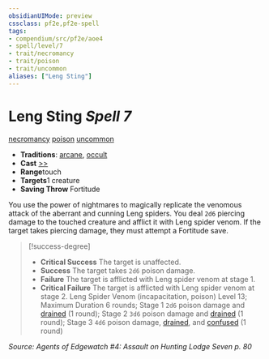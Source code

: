 ```yaml
---
obsidianUIMode: preview
cssclass: pf2e,pf2e-spell
tags:
- compendium/src/pf2e/aoe4
- spell/level/7
- trait/necromancy
- trait/poison
- trait/uncommon
aliases: ["Leng Sting"]
---
```

# Leng Sting *Spell 7*   
[necromancy](rules/traits/necromancy.md)  [poison](rules/traits/poison.md)  [uncommon](rules/traits/uncommon.md)  

- **Traditions**: [arcane](rules/traits/arcane.md), [occult](rules/traits/occult.md)
- **Cast** [>>](rules/core-rulebook/chapter-9-playing-the-game.md#Actions "Two-Action") 
- **Range**touch
- **Targets**1 creature
- **Saving Throw** Fortitude

You use the power of nightmares to magically replicate the venomous attack of the aberrant and cunning Leng spiders. You deal `2d6` piercing damage to the touched creature and afflict it with Leng spider venom. If the target takes piercing damage, they must attempt a Fortitude save.

> [!success-degree] 
> - **Critical Success** The target is unaffected.
> - **Success** The target takes `2d6` poison damage.
> - **Failure** The target is afflicted with Leng spider venom at stage 1.
> - **Critical Failure** The target is afflicted with Leng spider venom at stage 2. Leng Spider Venom (incapacitation, poison) Level 13; Maximum Duration 6 rounds; Stage 1 `2d6` poison damage and [drained](rules/conditions.md#Drained) (1 round); Stage 2 `3d6` poison damage and [drained](rules/conditions.md#Drained) (1 round); Stage 3 `4d6` poison damage, [drained](rules/conditions.md#Drained), and [confused](rules/conditions.md#Confused) (1 round)

*Source: Agents of Edgewatch #4: Assault on Hunting Lodge Seven p. 80*